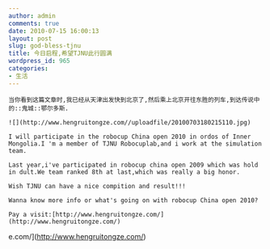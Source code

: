 ```yaml
---
author: admin
comments: true
date: 2010-07-15 16:00:13
layout: post
slug: god-bless-tjnu
title: 今日启程,希望TJNU此行圆满
wordpress_id: 965
categories:
- 生活
---
```


	当你看到这篇文章时,我已经从天津出发快到北京了,然后乘上北京开往东胜的列车,到达传说中的::鬼城::鄂尔多斯.

	![](http://www.hengruitongze.com//uploadfile/20100703180215110.jpg)

	I will participate in the robocup China open 2010 in ordos of Inner Mongolia.I 'm a member of TJNU Robocuplab,and i work at the simulation team.

	Last year,i've participated in robocup china open 2009 which was hold in dult.We team ranked 8th at last,which was really a big honor.

	Wish TJNU can have a nice compition and result!!!

	Wanna know more info or what's going on with robocup China open 2010?

	Pay a visit:[http://www.hengruitongze.com/](http://www.hengruitongze.com/)

e.com/](http://www.hengruitongze.com/)

